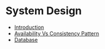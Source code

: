 # System Design 
- [Introduction](Introduction.md)
- [Availability Vs Consistency Pattern](availability-vs-consistency-pattern.md)
- [Database](database.md)